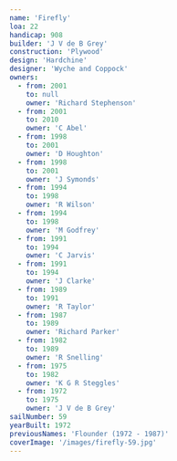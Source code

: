 ```yaml
---
name: 'Firefly'
loa: 22
handicap: 908
builder: 'J V de B Grey'
construction: 'Plywood'
design: 'Hardchine'
designer: 'Wyche and Coppock'
owners:
  - from: 2001
    to: null
    owner: 'Richard Stephenson'
  - from: 2001
    to: 2010
    owner: 'C Abel'
  - from: 1998
    to: 2001
    owner: 'D Houghton'
  - from: 1998
    to: 2001
    owner: 'J Symonds'
  - from: 1994
    to: 1998
    owner: 'R Wilson'
  - from: 1994
    to: 1998
    owner: 'M Godfrey'
  - from: 1991
    to: 1994
    owner: 'C Jarvis'
  - from: 1991
    to: 1994
    owner: 'J Clarke'
  - from: 1989
    to: 1991
    owner: 'R Taylor'
  - from: 1987
    to: 1989
    owner: 'Richard Parker'
  - from: 1982
    to: 1989
    owner: 'R Snelling'
  - from: 1975
    to: 1982
    owner: 'K G R Steggles'
  - from: 1972
    to: 1975
    owner: 'J V de B Grey'
sailNumber: 59
yearBuilt: 1972
previousNames: 'Flounder (1972 - 1987)'
coverImage: '/images/firefly-59.jpg'
---
```

